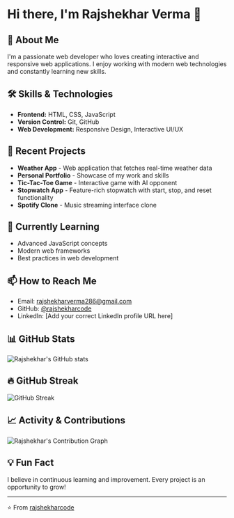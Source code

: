# Hi there, I'm Rajshekhar Verma 👋

## 🚀 About Me

I'm a passionate web developer who loves creating interactive and responsive web applications. I enjoy working with modern web technologies and constantly learning new skills.

## 🛠️ Skills & Technologies

- **Frontend:** HTML, CSS, JavaScript
- **Version Control:** Git, GitHub
- **Web Development:** Responsive Design, Interactive UI/UX

## 💼 Recent Projects

- **Weather App** - Web application that fetches real-time weather data
- **Personal Portfolio** - Showcase of my work and skills
- **Tic-Tac-Toe Game** - Interactive game with AI opponent
- **Stopwatch App** - Feature-rich stopwatch with start, stop, and reset functionality
- **Spotify Clone** - Music streaming interface clone

## 🌱 Currently Learning

- Advanced JavaScript concepts
- Modern web frameworks
- Best practices in web development

## 📫 How to Reach Me

- Email: rajshekharverma286@gmail.com
- GitHub: [@rajshekharcode](https://github.com/rajshekharcode)
- LinkedIn: [Add your correct LinkedIn profile URL here]

## 📊 GitHub Stats

![Rajshekhar's GitHub stats](https://github-readme-stats.vercel.app/api?username=rajshekharcode&show_icons=true&theme=radical)

## 🔥 GitHub Streak

![GitHub Streak](https://github-readme-streak-stats.herokuapp.com/?user=rajshekharcode&theme=radical)

## 📈 Activity & Contributions

![Rajshekhar's Contribution Graph](https://github-readme-activity-graph.vercel.app/graph?username=rajshekharcode&theme=github-compact)

## 💡 Fun Fact

I believe in continuous learning and improvement. Every project is an opportunity to grow!

---

⭐️ From [rajshekharcode](https://github.com/rajshekharcode)
